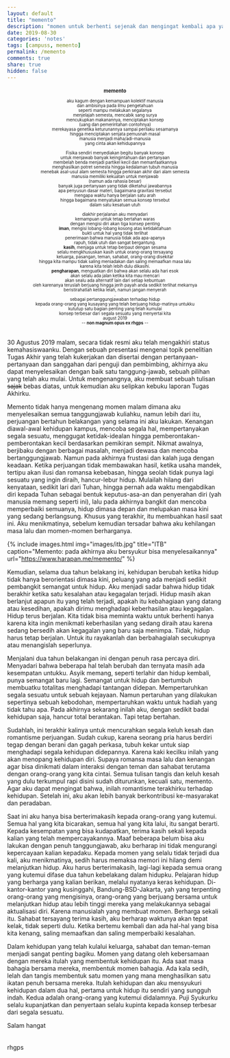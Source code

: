 ```yaml
---
layout: default
title: "memento"
description: "momen untuk berhenti sejenak dan mengingat kembali apa yang telah berlalu untuk, menarik pelajaran tentang apa yang telah berlalu, apa yang telah didapat lalu kemudian dapat mempersiapkan diri untuk apa yang akan dihadapi"
date: 2019-08-30
categories: 'notes'
tags: [campuss, memento]
permalink: /memento
comments: true
share: true
hidden: false
---
```


<div style="font-size:70%; text-align:center;">
<h3>memento</h3>
aku kagum dengan kemampuan kolektif manusia
<br/>dan ambisinya pada ilmu pengetahuan
<br/>seperti mampu melakukan segalanya
<br/>menjelajah semesta, mencabik sang surya
<br/>mencukupkan makanannya, menciptakan konsep
<br/>(uang dan pemerintahan contohnya)
<br/>merekayasa genetika keturunannya sampai perilaku sesamanya
<br/>hingga menciptakan senjata pemusnah masal
<br/>manusia menjadi maha/adi-manusia
<br/>yang cinta akan kehidupannya
<br/>.
<br/>Fisika sendiri menyediakan begitu banyak konsep
<br/>untuk menjawab banyak keingintahuan dan pertanyaan
<br/>membelah benda menjadi partikel kecil dan memanfaatkannya
<br/>menghasilkan potret semesta hingga kedalaman tubuh manusia
<br/>menebak asal-usul alam semesta hingga perkiraan akhir dari alam semesta
<br/>manusia memiliki kekuatan untuk menjawab
<br/>(namun ada rahasia besar)
<br/>banyak juga pertanyaan yang tidak diketahui jawabannya
<br/>apa penyusun dasar materi, bagaimana gravitasi tersebut
<br/>mengapa waktu hanya berjalan satu arah
<br/>hingga bagaimana menyatukan semua konsep tersebut
<br/>dalam satu kesatuan utuh
<br/>.
<br/>diakhir perjalanan aku menyadari
<br/>kemampuan untuk tetap bertahan waras
<br/>dengan mengisi diri akan tiga konsep penting
<br/><b>iman</b>, mengisi lobang-lobang kosong atas ketidaktahuan
<br/>bukti untuk hal yang tidak terlihat
<br/>penerimaan bahwa manusia tidak ada apa-apanya
<br/>rapuh, tidak utuh dan sangat bergantung.
<br/><b>kasih</b>, menjaga untuk tetap berpaut dengan sesama
<br/>selalu mengkhususkan kasih untuk orang-orang tersayang
<br/>keluarga, pasangan, teman, sahabat, orang-orang disekitar
<br/>hingga kita mampu tidak saling meniadakan dan saling memaafkan masa lalu
<br/>karena kita telah lebih dulu dikasihi.
<br/><b>pengharapan</b>, menguatkan diri bahwa akan selalu ada hari esok
<br/>akan selalu ada jalan ketika kita mau mencari
<br/>akan sealu ada alternatif lain dari setiap kebuntuan
<br/>oleh karenanya teruslah berjuang hingga jerih payah anda sedikit terlihat mekarnya
<br/>beristirahatlah ketika lelah, namun jangan menyerah
<br/>.
<br/>sebagai pertanggungjawaban terhadap hidup
<br/>kepada orang-orang yang kusayang yang telah berjuang hidup-matinya untukku
<br/>kututup satu bagian penting yang telah kumulai
<br/>konsep terbesar dari segala sesuatu yang menyertai kita
<br/>august 2019
<br/>-- <b>non magnum opus ex rhgps</b> --
<br/>
</div>
<br/>

30 Agustus 2019 malam, secara tidak resmi aku telah mengakhiri status kemahasiswaanku. Dengan sebuah presentasi mengenai topik penelitian Tugas Akhir yang telah kukerjakan dan disertai dengan pertanyaan-pertanyaan dan sanggahan dari penguji dan pembimbing, akhirnya aku dapat menyelesaikan dengan baik satu tanggung-jawab, sebuah pilihan yang telah aku mulai. Untuk mengenangnya, aku membuat sebuah tulisan ~~sajak~~ bebas diatas, untuk kemudian aku selipkan kebuku laporan Tugas Akhirku.

Memento tidak hanya mengenang momen malam dimana aku menyelesaikan semua tanggungjawab kuliahku, namun lebih dari itu, perjuangan bertahun belakangan yang selama ini aku lakukan. Kenangan diawal-awal kehidupan kampus, mencoba segala hal, mempertanyakan segala sesuatu, menggugat ketidak-idealan hingga pemberontakan-pemberontakan kecil berdasarkan pemikiran sempit. Nikmat awalnya, berjibaku dengan berbagai masalah, menjadi dewasa dan mencoba bertanggungjawab. Namun pada akhirnya frustasi dan kalah juga dengan keadaan. Ketika perjuangan tidak membawakan hasil, ketika usaha mandek, tertipu akan ilusi dan romansa kebebasan, hingga seolah tidak punya lagi sesuatu yang ingin diraih, hancur-lebur hidup. Mulailah hilang dari kenyataan, sedikit lari dari Tuhan, hingga pernah ada waktu mengabdikan diri kepada Tuhan sebagai bentuk keputus-asa-an dan penyerahan diri (yah manusia memang seperti ini), lalu pada akhirnya bangkit dan mencoba memperbaiki semuanya, hidup dimasa depan dan melupakan masa kini yang sedang berlangsung. Khusus yang terakhir, itu membuahkan hasil saat ini. Aku menikmatinya, sebelum kemudian tersadar bahwa aku kehilangan masa lalu dan momen-momen berharganya.

{% include images.html
            img="images/itb.jpg"
            title="ITB"
            caption="Memento: pada akhirnya aku bersyukur bisa menyelesaikannya"
            url="https://www.harapan.me/memento/" %}

Kemudian, selama dua tahun belakang ini, kehidupan berubah ketika hidup tidak hanya berorientasi dimasa kini, peluang yang ada menjadi sedikit pembangkit semangat untuk hidup. Aku menjadi sadar bahwa hidup tidak berakhir ketika satu kesalahan atau kegagalan terjadi. Hidup masih akan berlanjut apapun itu yang telah terjadi, apakah itu kebahagiaan yang datang atau kesedihan, apakah dirimu menghadapi keberhasilan atau kegagalan. Hidup terus berjalan. Kita tidak bisa meminta waktu untuk berhenti hanya karena kita ingin menikmati keberhasilan yang sedang diraih atau karena sedang bersedih akan kegagalan yang baru saja menimpa. Tidak, hidup harus tetap berjalan. Untuk itu rayakanlah dan berbahagialah secukupnya atau menangislah seperlunya.

Menjalani dua tahun belakangan ini dengan penuh rasa percaya diri. Menyadari bahwa beberapa hal telah berubah dan ternyata masih ada kesempatan untukku. Asyik memang, seperti terlahir dan hidup kembali, punya semangat baru lagi. Semangat untuk hidup dan bertumbuh membuatku totalitas menghadapi tantangan didepan. Mempertaruhkan segala sesuatu untuk sebuah kejayaan. Namun pertaruhan yang dilakukan sepertinya sebuah kebodohan, mempertaruhkan waktu untuk hadiah yang tidak tahu apa. Pada akhirnya sekarang inilah aku, dengan sedikit badai kehidupan saja, hancur total berantakan. Tapi tetap bertahan.

Sudahlah, ini terakhir kalinya untuk mencurahkan segala keluh kesah dan romantisme perjuangan. Sudah cukup, karena seorang pria harus berdiri tegap dengan berani dan gagah perkasa, tubuh kekar untuk siap menghadapi segala kehidupan didepannya. Karena kaki kecilku inilah yang akan menopang kehidupan diri. Supaya romansa masa lalu dan kenangan agar bisa dinikmati dalam interaksi dengan teman dan sahabat terutama dengan orang-orang yang kita cintai. Semua tulisan tangis dan keluh kesah yang dulu terkumpul rapi disini sudah diturunkan, kecuali satu, memento. Agar aku dapat mengingat bahwa, inilah romantisme terakhirku terhadap kehidupan. Setelah ini, aku akan lebih banyak berkontribusi ke-masyarakat dan peradaban.

Saat ini aku hanya bisa berterimakasih kepada orang-orang yang kutemui. Semua hal yang kita bicarakan, semua hal yang kita lalui, itu sangat berarti. Kepada kesempatan yang bisa kudapatkan, terima kasih sekali kepada kalian yang telah mempercayakannya. Maaf beberapa belum bisa aku lakukan dengan penuh tanggungjawab, aku berharap ini tidak mengurangi kepercayaan kalian kepadaku. Kepada momen yang selalu tidak terjadi dua kali, aku menikmatinya, sedih harus memaksa memori ini hilang demi melanjutkan hidup. Aku harus berterimakasih, lagi-lagi kepada semua orang yang kutemui difase dua tahun kebelakang dalam hidupku. Pelajaran hidup yang berharga yang kalian berikan, melalui nyatanya keras kehidupan. Di-kantor-kantor yang kusinggahi, Bandung-BSD-Jakarta, yah yang terpenting orang-orang yang mengisinya, orang-orang yang berjuang bersama untuk melanjutkan hidup atau lebih tinggi mereka yang melakukannya sebagai aktualisasi diri. Karena manusialah yang membuat momen. Berharga sekali itu. Sahabat tersayang terima kasih, aku berharap waktunya akan tepat kelak, tidak seperti dulu. Ketika bertemu kembali dan ada hal-hal yang bisa kita kenang, saling memaafkan dan saling memperbaiki kesalahan.

Dalam kehidupan yang telah kulalui keluarga, sahabat dan teman-teman menjadi sangat penting bagiku. Momen yang datang oleh kebersamaan dengan mereka itulah yang membentuk kehidupan itu. Ada saat masa bahagia bersama mereka, membentuk momen bahagia. Ada kala sedih, lelah dan tangis membentuk satu momen yang mana menghasilkan satu ikatan penuh bersama mereka. Itulah kehidupan dan aku mensyukuri kehidupan dalam dua hal, pertama untuk hidup itu sendiri yang sungguh indah. Kedua adalah orang-orang yang kutemui didalamnya. Puji Syukurku selalu kupanjatkan dan penyertaan selalu kupinta kepada konsep terbesar dari segala sesuatu.

Salam hangat
<br />
<br />
<br />
rhgps